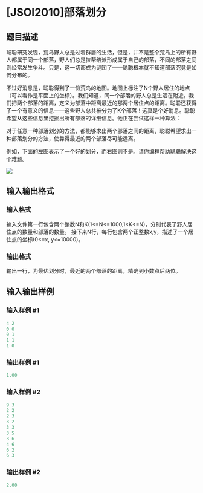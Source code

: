 # [JSOI2010]部落划分

## 题目描述

聪聪研究发现，荒岛野人总是过着群居的生活，但是，并不是整个荒岛上的所有野人都属于同一个部落，野人们总是拉帮结派形成属于自己的部落，不同的部落之间则经常发生争斗。只是，这一切都成为谜团了——聪聪根本就不知道部落究竟是如何分布的。

不过好消息是，聪聪得到了一份荒岛的地图。地图上标注了N个野人居住的地点（可以看作是平面上的坐标）。我们知道，同一个部落的野人总是生活在附近。我们把两个部落的距离，定义为部落中距离最近的那两个居住点的距离。聪聪还获得了一个有意义的信息——这些野人总共被分为了K个部落！这真是个好消息。聪聪希望从这些信息里挖掘出所有部落的详细信息。他正在尝试这样一种算法：

对于任意一种部落划分的方法，都能够求出两个部落之间的距离，聪聪希望求出一种部落划分的方法，使靠得最近的两个部落尽可能远离。

例如，下面的左图表示了一个好的划分，而右图则不是。请你编程帮助聪聪解决这个难题。

![](https://cdn.luogu.com.cn/upload/pic/30573.png)

## 输入输出格式

### 输入格式

输入文件第一行包含两个整数N和K(1<=N<=1000,1<K<=N)，分别代表了野人居住点的数量和部落的数量。 接下来N行，每行包含两个正整数x,y，描述了一个居住点的坐标(0<=x, y<=10000)。 

### 输出格式

输出一行，为最优划分时，最近的两个部落的距离，精确到小数点后两位。

## 输入输出样例

### 输入样例 #1

```cpp
4 2
0 0
0 1
1 1
1 0

```
### 输出样例 #1

```cpp
1.00

```
### 输入样例 #2

```cpp
9 3
2 2
2 3
3 2
3 3
3 5
3 6
4 6
6 2
6 3
```


### 输出样例 #2

```cpp
2.00
```


